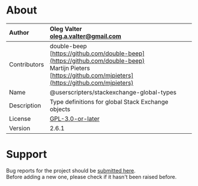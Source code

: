 
# About

| Author       | Oleg Valter<br>[oleg.a.valter@gmail.com](mailto:oleg.a.valter@gmail.com) |
| :----------- | :----------------------- |
| Contributors | double-beep<br>[https://github.com/double-beep](https://github.com/double-beep)<br>Martijn Pieters<br>[https://github.com/mjpieters](https://github.com/mjpieters) |
| Name | @userscripters/stackexchange-global-types |
| Description | Type definitions for global Stack Exchange objects |
| License | [GPL-3.0-or-later](https://spdx.org/licenses/GPL-3.0-or-later) |
| Version | 2.6.1 |


# Support

Bug reports for the project should be [submitted here](https://github.com/userscripters/stackexchange-global-types/issues).
<br>Before adding a new one, please check if it hasn't been raised before.
  